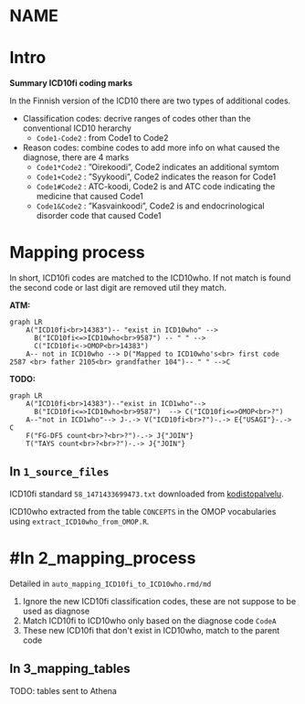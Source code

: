 # NAME

# Intro



**Summary ICD10fi coding marks**

In the Finnish version of the ICD10 there are two types of additional codes.

- Classification codes: decrive ranges of codes other than the conventional ICD10 herarchy
    - `Code1-Code2` : from Code1 to Code2
- Reason codes: combine codes to add more info on what caused the diagnose, there are 4 marks
   - `Code1*Code2` : ”Oirekoodi”, Code2 indicates an additional symtom
   - `Code1+Code2` : ”Syykoodi”, Code2 indicates the reason for Code1
   - `Code1#Code2` : ATC-koodi, Code2 is and ATC code indicating the medicine that caused Code1
   - `Code1&Code2` : ”Kasvainkoodi”, Code2 is and endocrinological disorder code that caused Code1




# Mapping process
In short, ICD10fi codes are matched to the  ICD10who. If not match is found the second code or last digit are removed util they match.

**ATM:**
```mermaid
graph LR
    A("ICD10fi<br>14383")-- "exist in ICD10who" -->
      B("ICD10fi<=>ICD10who<br>9587") -- " " -->
      C("ICD10fi<->OMOP<br>14383")
    A-- not in ICD10who --> D("Mapped to ICD10who's<br> first code 2587 <br> father 2105<br> grandfather 104")-- " " -->C
```
**TODO:**
```mermaid
graph LR
    A("ICD10fi<br>14383")--"exist in ICD1who"-->
      B("ICD10fi<=>ICD10who<br>9587")  --> C("ICD10fi<=>OMOP<br>?")
    A--"not in ICD1who"--> J-.-> V("ICD10fi<br>?")-.-> E{"USAGI"}-.->  C
    F("FG-DF5 count<br>?<br>?")-.-> J{"JOIN"}
    T("TAYS count<br>?<br>?")-.-> J{"JOIN"}
```

## In `1_source_files`
ICD10fi standard `58_1471433699473.txt` downloaded from [kodistopalvelu](https://91.202.112.142/codeserver/pages/classification-view-page.xhtml?classificationKey=23).

ICD10who extracted from the table `CONCEPTS` in the OMOP vocabularies using `extract_ICD10who_from_OMOP.R`.

# #In 2_mapping_process
Detailed in `auto_mapping_ICD10fi_to_ICD10who.rmd/md`

1. Ignore the new ICD10fi classification codes, these are not suppose to be used as diagnose
2. Match ICD10fi to ICD10who only based on the diagnose code `CodeA`
3. These new ICD10fi that don't exist in ICD10who, match to the parent code


## In 3_mapping_tables
TODO: tables sent to Athena
